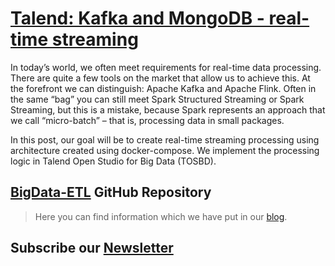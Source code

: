 # [Talend: Kafka and MongoDB - real-time streaming](https://bigdata-etl.com/?p=2257)

In today’s world, we often meet requirements for real-time data processing. There are quite a few tools on the market that allow us to achieve this. At the forefront we can distinguish: Apache Kafka and Apache Flink. Often in the same “bag” you can still meet Spark Structured Streaming or Spark Streaming, but this is a mistake, because Spark represents an approach that we call “micro-batch” – that is, processing data in small packages.

In this post, our goal will be to create real-time streaming processing using architecture created using docker-compose. We implement the processing logic in Talend Open Studio for Big Data (TOSBD).

## [BigData-ETL](https://bigdata-etl.com) GitHub Repository
> Here you can find information which we have put in our [blog](https://bigdata-etl.com).

## Subscribe our [Newsletter](https://bigdata-etl.com/newsletter/) 

